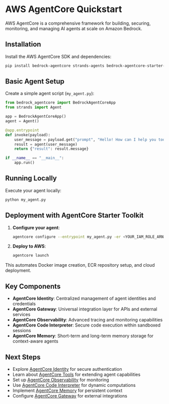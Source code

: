 # AWS AgentCore Quickstart

AWS AgentCore is a comprehensive framework for building, securing, monitoring, and managing AI agents at scale on Amazon Bedrock.

## Installation

Install the AWS AgentCore SDK and dependencies:

```bash
pip install bedrock-agentcore strands-agents bedrock-agentcore-starter-toolkit
```

## Basic Agent Setup

Create a simple agent script (`my_agent.py`):

```python
from bedrock_agentcore import BedrockAgentCoreApp
from strands import Agent

app = BedrockAgentCoreApp()
agent = Agent()

@app.entrypoint
def invoke(payload):
    user_message = payload.get("prompt", "Hello! How can I help you today?")
    result = agent(user_message)
    return {"result": result.message}

if __name__ == "__main__":
    app.run()
```

## Running Locally

Execute your agent locally:

```bash
python my_agent.py
```

## Deployment with AgentCore Starter Toolkit

1. **Configure your agent**:
   ```bash
   agentcore configure --entrypoint my_agent.py -er <YOUR_IAM_ROLE_ARN>
   ```

2. **Deploy to AWS**:
   ```bash
   agentcore launch
   ```

This automates Docker image creation, ECR repository setup, and cloud deployment.

## Key Components

- **AgentCore Identity**: Centralized management of agent identities and credentials
- **AgentCore Gateway**: Universal integration layer for APIs and external services
- **AgentCore Observability**: Advanced tracing and monitoring capabilities
- **AgentCore Code Interpreter**: Secure code execution within sandboxed sessions
- **AgentCore Memory**: Short-term and long-term memory storage for context-aware agents

## Next Steps

- Explore [AgentCore Identity](agentcore_identity) for secure authentication
- Learn about [AgentCore Tools](agentcore_tools) for extending agent capabilities
- Set up [AgentCore Observability](agentcore_observability) for monitoring
- Use [AgentCore Code Interpreter](agentcore_code_interpreter) for dynamic computations
- Implement [AgentCore Memory](agentcore_memory) for persistent context
- Configure [AgentCore Gateway](agentcore_gateway) for external integrations
